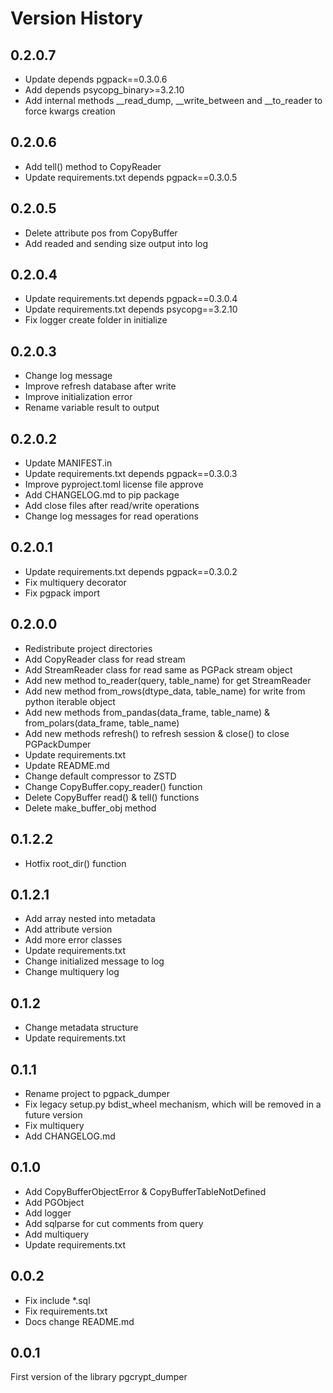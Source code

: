# Version History

## 0.2.0.7

* Update depends pgpack==0.3.0.6
* Add depends psycopg_binary>=3.2.10
* Add internal methods __read_dump, __write_between and __to_reader to force kwargs creation

## 0.2.0.6

* Add tell() method to CopyReader
* Update requirements.txt depends pgpack==0.3.0.5

## 0.2.0.5

* Delete attribute pos from CopyBuffer
* Add readed and sending size output into log

## 0.2.0.4

* Update requirements.txt depends pgpack==0.3.0.4
* Update requirements.txt depends psycopg==3.2.10
* Fix logger create folder in initialize

## 0.2.0.3

* Change log message
* Improve refresh database after write
* Improve initialization error
* Rename variable result to output

## 0.2.0.2

* Update MANIFEST.in
* Update requirements.txt depends pgpack==0.3.0.3
* Improve pyproject.toml license file approve
* Add CHANGELOG.md to pip package
* Add close files after read/write operations
* Change log messages for read operations

## 0.2.0.1

* Update requirements.txt depends pgpack==0.3.0.2
* Fix multiquery decorator
* Fix pgpack import

## 0.2.0.0

* Redistribute project directories
* Add CopyReader class for read stream
* Add StreamReader class for read same as PGPack stream object
* Add new method to_reader(query, table_name) for get StreamReader
* Add new method from_rows(dtype_data, table_name) for write from python iterable object
* Add new methods from_pandas(data_frame, table_name) & from_polars(data_frame, table_name)
* Add new methods refresh() to refresh session & close() to close PGPackDumper
* Update requirements.txt
* Update README.md
* Change default compressor to ZSTD
* Change CopyBuffer.copy_reader() function
* Delete CopyBuffer read() & tell() functions
* Delete make_buffer_obj method

## 0.1.2.2

* Hotfix root_dir() function

## 0.1.2.1

* Add array nested into metadata
* Add attribute version
* Add more error classes
* Update requirements.txt
* Change initialized message to log
* Change multiquery log

## 0.1.2

* Change metadata structure
* Update requirements.txt

## 0.1.1

* Rename project to pgpack_dumper
* Fix legacy setup.py bdist_wheel mechanism, which will be removed in a future version
* Fix multiquery
* Add CHANGELOG.md

## 0.1.0

* Add CopyBufferObjectError & CopyBufferTableNotDefined
* Add PGObject
* Add logger
* Add sqlparse for cut comments from query
* Add multiquery
* Update requirements.txt

## 0.0.2

* Fix include *.sql
* Fix requirements.txt
* Docs change README.md

## 0.0.1

First version of the library pgcrypt_dumper
